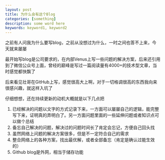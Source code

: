 ```yaml
---
layout: post
title: 为什么会有这个Blog
categories: [something]
description: some word here
keywords: keyword1, keyword2
---
```



之前有人问我为什么要写blog，之前从没想过为什么，一时之间也答不上来，今天就来屡屡

最开始写blog是公司要求的，在内部Venus上写一些问题的解决方案，后来还引用到了微信公众号上面，曾经的巅峰是写过一篇阅读量有4000+的技术型文章，当时感觉都快飘了

后来看见壮哥在GitHub上写，感觉很高大上啊，对于一切格调很高的东西我向来很感兴趣，就这样入坑了

仔细想想，还在持续更新的动机大概就是以下几点把

1. 已经解决的问题以文字的方式记录下来，一方面可以屡屡自己的逻辑，能完整写下来，证明真的弄明白了。另一方面问题里面的一些延伸问题或者知识点可以做个总结 
2. 备忘自己解决的问题，解决过的问题时间长了肯定会忘记，方便自己回头找
3. 虽然网络上问题的解决方案很多，但是不一定符合自己的需求
4. 整合网络上的各种方案，找出最优解，或者全部备忘（肯定是确认过能生效的）
5. Github blog是外网，相当于储存功能







